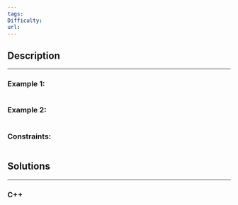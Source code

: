 ```yaml
---
tags: 
Difficulty: 
url:
---
```

## Description
---

### Example 1:
```
```

### Example 2:
```
```

### Constraints:
```
```

## Solutions
---

### C++
```cpp

```